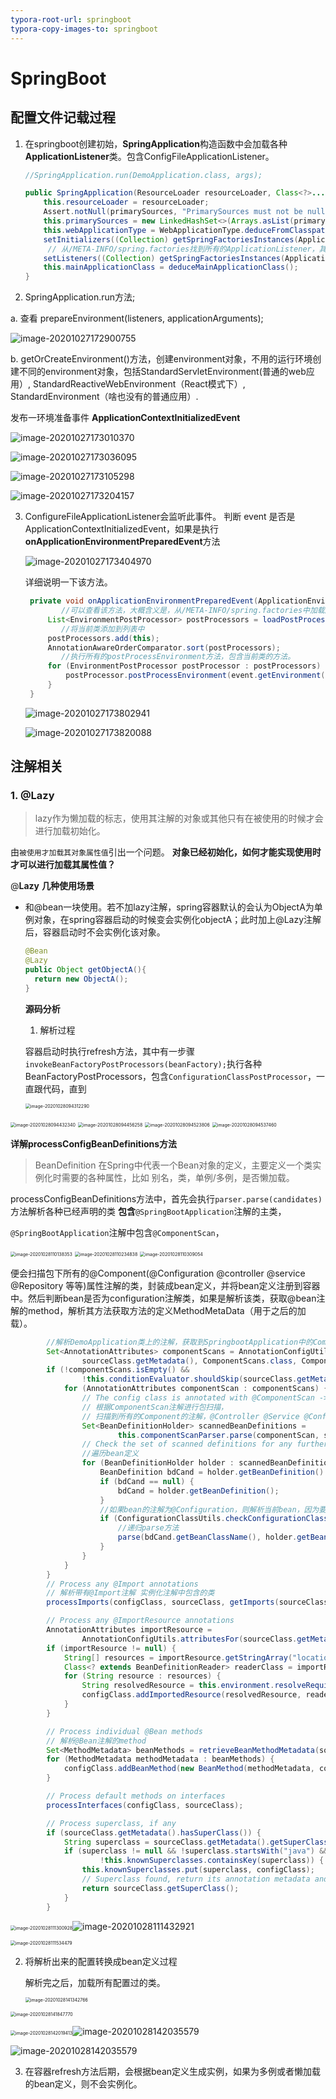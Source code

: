 ```yaml
---
typora-root-url: springboot
typora-copy-images-to: springboot
---
```


# SpringBoot

## 配置文件记载过程

1. 在springboot创建初始，**SpringApplication**构造函数中会加载各种**ApplicationListener**类。包含ConfigFileApplicationListener。

   ```java
   //SpringApplication.run(DemoApplication.class, args);
   
   public SpringApplication(ResourceLoader resourceLoader, Class<?>... primarySources) {
       this.resourceLoader = resourceLoader;
       Assert.notNull(primarySources, "PrimarySources must not be null");
       this.primarySources = new LinkedHashSet<>(Arrays.asList(primarySources));
       this.webApplicationType = WebApplicationType.deduceFromClasspath();
       setInitializers((Collection) getSpringFactoriesInstances(ApplicationContextInitializer.class));
        // 从/META-INFO/spring.factories找到所有的ApplicationListener，其中就包含ConfigFileApplicationListener
       setListeners((Collection) getSpringFactoriesInstances(ApplicationListener.class));
       this.mainApplicationClass = deduceMainApplicationClass();
   }
   ```

2.  SpringApplication.run方法;  

   a. 查看 prepareEnvironment(listeners, applicationArguments);

   ![image-20201027172900755](/image-20201027172900755.png)

   b. getOrCreateEnvironment()方法，创建environment对象，不用的运行环境创建不同的environment对象，包括StandardServletEnvironment(普通的web应用）, StandardReactiveWebEnvironment（React模式下）, StandardEnvironment（啥也没有的普通应用）.

   发布一环境准备事件 **ApplicationContextInitializedEvent**

   ![image-20201027173010370](/image-20201027173010370.png)

![image-20201027173036095](/image-20201027173036095.png)

![image-20201027173105298](/image-20201027173105298.png)

![image-20201027173204157](/image-20201027173204157.png)

3. ConfigureFileApplicationListener会监听此事件。 判断 event 是否是ApplicationContextInitializedEvent，如果是执行 **onApplicationEnvironmentPreparedEvent**方法

   ![image-20201027173404970](/image-20201027173404970.png)

   详细说明一下该方法。

   ```java
   	private void onApplicationEnvironmentPreparedEvent(ApplicationEnvironmentPreparedEvent event) {
           //可以查看该方法，大概含义是，从/META-INFO/spring.factories中加载所有EnvironmentPostProcessor的实现（经过查看，spring.factories中并不好含当前类ConfigureFileApplicationListener）
   		List<EnvironmentPostProcessor> postProcessors = loadPostProcessors();
           //将当前类添加到列表中
   		postProcessors.add(this);
   		AnnotationAwareOrderComparator.sort(postProcessors);
           //执行所有的postProcessEnvironment方法，包含当前类的方法。
   		for (EnvironmentPostProcessor postProcessor : postProcessors) {
   			postProcessor.postProcessEnvironment(event.getEnvironment(), event.getSpringApplication());
   		}
   	}
   ```

   ![image-20201027173802941](/image-20201027173802941.png)

   ![image-20201027173820088](/image-20201027173820088.png)



## 注解相关

### 1. @Lazy

> lazy作为懒加载的标志，使用其注解的对象或其他只有在被使用的时候才会进行加载初始化。 

由`被使用才加载其对象属性值`引出一个问题。 **对象已经初始化，如何才能实现使用时才可以进行加载其属性值？**

@**Lazy** **几种使用场景**

- 和@bean一块使用。若不加lazy注解，spring容器默认的会认为ObjectA为单例对象，在spring容器启动的时候变会实例化objectA；此时加上@Lazy注解后，容器启动时不会实例化该对象。

  ```java
  @Bean
  @Lazy
  public Object getObjectA(){
  	return new ObjectA();
  }
  ```

  **源码分析**

  1. 解析过程

  容器启动时执行refresh方法，其中有一步骤 `invokeBeanFactoryPostProcessors(beanFactory);`执行各种BeanFactoryPostProcessors，包含`ConfigurationClassPostProcessor`，一直跟代码，直到

  <img src="/image-20201028094312290.png" alt="image-20201028094312290" style="zoom:50%;" />

<img src="/image-20201028094432340.png" alt="image-20201028094432340" style="zoom:50%;" />

<img src="/image-20201028094456258.png" alt="image-20201028094456258" style="zoom:50%;" />

<img src="/image-20201028094523806.png" alt="image-20201028094523806" style="zoom:50%;" />

<img src="/image-20201028094537460.png" alt="image-20201028094537460" style="zoom:50%;" />

**详解processConfigBeanDefinitions方法**

> BeanDefinition 在Spring中代表一个Bean对象的定义，主要定义一个类实例化时需要的各种属性，比如 别名，类，单例/多例，是否懒加载。

processConfigBeanDefinitions方法中，首先会执行`parser.parse(candidates)`方法解析各种已经声明的类 **包含**`@SpringBootApplication`注解的主类，

`@SpringBootApplication`注解中包含`@ComponentScan`，

<img src="/image-20201028110138353.png" alt="image-20201028110138353" style="zoom:50%;" />

<img src="/image-20201028110234838.png" alt="image-20201028110234838" style="zoom:50%;" />

<img src="/image-20201028110309054.png" alt="image-20201028110309054" style="zoom:50%;" />



便会扫描包下所有的@Component(@Configuration @controller @service  @Repository 等等)属性注解的类，封装成bean定义，并将bean定义注册到容器中。然后判断bean是否为configuration注解类，如果是解析该类，获取@bean注解的method，解析其方法获取方法的定义MethodMetaData（用于之后的加载）。

```JAVA
		//解析DemoApplication类上的注解，获取到SpringbootApplication中的Component注解
		Set<AnnotationAttributes> componentScans = AnnotationConfigUtils.attributesForRepeatable(
				sourceClass.getMetadata(), ComponentScans.class, ComponentScan.class);
		if (!componentScans.isEmpty() &&
				!this.conditionEvaluator.shouldSkip(sourceClass.getMetadata(), ConfigurationPhase.REGISTER_BEAN)) {
			for (AnnotationAttributes componentScan : componentScans) {
				// The config class is annotated with @ComponentScan -> perform the scan immediately
                // 根据ComponentScan注解进行包扫描，
                // 扫描到所有的Component的注解，@Controller @Service @Configuration @Repository等等获取所有的bean定义
				Set<BeanDefinitionHolder> scannedBeanDefinitions =
						this.componentScanParser.parse(componentScan, sourceClass.getMetadata().getClassName());
				// Check the set of scanned definitions for any further config classes and parse recursively if needed
                //遍历bean定义
				for (BeanDefinitionHolder holder : scannedBeanDefinitions) {
					BeanDefinition bdCand = holder.getBeanDefinition().getOriginatingBeanDefinition();
					if (bdCand == null) {
						bdCand = holder.getBeanDefinition();
					}
                    //如果bean的注解为@Configuration，则解析当前bean，因为要解析到Configuration中的@Bean注解的方法，获取bean
					if (ConfigurationClassUtils.checkConfigurationClassCandidate(bdCand, this.metadataReaderFactory)) {
                        //递归parse方法
						parse(bdCand.getBeanClassName(), holder.getBeanName());
					}
				}
			}
		}	
		// Process any @Import annotations
		// 解析带有@Import注解 实例化注解中包含的类
		processImports(configClass, sourceClass, getImports(sourceClass), filter, true);

		// Process any @ImportResource annotations
		AnnotationAttributes importResource =
				AnnotationConfigUtils.attributesFor(sourceClass.getMetadata(), ImportResource.class);
		if (importResource != null) {
			String[] resources = importResource.getStringArray("locations");
			Class<? extends BeanDefinitionReader> readerClass = importResource.getClass("reader");
			for (String resource : resources) {
				String resolvedResource = this.environment.resolveRequiredPlaceholders(resource);
				configClass.addImportedResource(resolvedResource, readerClass);
			}
		}

		// Process individual @Bean methods
		// 解析@Bean注解的method
		Set<MethodMetadata> beanMethods = retrieveBeanMethodMetadata(sourceClass);
		for (MethodMetadata methodMetadata : beanMethods) {
			configClass.addBeanMethod(new BeanMethod(methodMetadata, configClass));
		}

		// Process default methods on interfaces
		processInterfaces(configClass, sourceClass);

		// Process superclass, if any
		if (sourceClass.getMetadata().hasSuperClass()) {
			String superclass = sourceClass.getMetadata().getSuperClassName();
			if (superclass != null && !superclass.startsWith("java") &&
					!this.knownSuperclasses.containsKey(superclass)) {
				this.knownSuperclasses.put(superclass, configClass);
				// Superclass found, return its annotation metadata and recurse
				return sourceClass.getSuperClass();
			}
		}
```

<img src="/image-20201028111300928.png" alt="image-20201028111300928" style="zoom:50%;" />![image-20201028111432921](/image-20201028111432921.png)

<img src="/image-20201028111534479.png" alt="image-20201028111534479" style="zoom:50%;" />

2. 将解析出来的配置转换成bean定义过程

   解析完之后，加载所有配置过的类。

   <img src="/image-20201028141342766.png" alt="image-20201028141342766" style="zoom:50%;" />

<img src="/image-20201028141847770.png" alt="image-20201028141847770" style="zoom:50%;" />

<img src="/image-20201028142019413.png" alt="image-20201028142019413" style="zoom:50%;" />![image-20201028142035579](/image-20201028142035579.png)

![image-20201028142035579](/image-20201028142035579.png)

3. 在容器refresh方法后期，会根据bean定义生成实例，如果为多例或者懒加载的bean定义，则不会实例化。